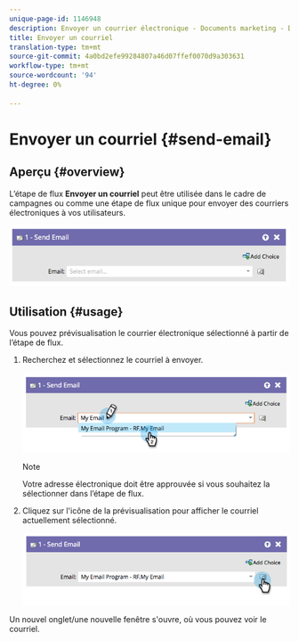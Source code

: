 ```yaml
---
unique-page-id: 1146948
description: Envoyer un courrier électronique - Documents marketing - Documentation du produit
title: Envoyer un courriel
translation-type: tm+mt
source-git-commit: 4a0bd2efe99284807a46d07ffef0070d9a303631
workflow-type: tm+mt
source-wordcount: '94'
ht-degree: 0%

---
```



# Envoyer un courriel {#send-email}

## Aperçu {#overview}

L’étape de flux **Envoyer un courriel** peut être utilisée dans le cadre de campagnes ou comme une étape de flux unique pour envoyer des courriers électroniques à vos utilisateurs.

![](assets/image2014-9-22-10-3a8-3a11.png)

## Utilisation {#usage}

Vous pouvez prévisualisation le courrier électronique sélectionné à partir de l’étape de flux.

1. Recherchez et sélectionnez le courriel à envoyer.

   ![](assets/image2014-9-22-10-3a8-3a15.png)

   >[!NOTE]
   >
   >Votre adresse électronique doit être approuvée si vous souhaitez la sélectionner dans l’étape de flux.

1. Cliquez sur l&#39;icône de la prévisualisation pour afficher le courriel actuellement sélectionné.

   ![](assets/image2014-9-22-10-3a8-3a22.png)

Un nouvel onglet/une nouvelle fenêtre s&#39;ouvre, où vous pouvez voir le courriel.
